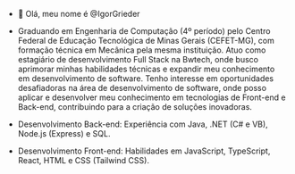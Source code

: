 - 👋 Olá, meu nome é @IgorGrieder

- Graduando em Engenharia de Computação (4º período) pelo Centro Federal de Educação Tecnológica de Minas Gerais (CEFET-MG), com formação técnica em Mecânica pela mesma instituição. Atuo como estagiário de desenvolvimento Full Stack na Bwtech, onde busco aprimorar minhas habilidades técnicas e expandir meu conhecimento em desenvolvimento de software. Tenho interesse em oportunidades desafiadoras na área de desenvolvimento de software, onde posso aplicar e desenvolver meu conhecimento em tecnologias de Front-end e Back-end, contribuindo para a criação de soluções inovadoras.

- Desenvolvimento Back-end: Experiência com Java, .NET (C# e VB), Node.js (Express) e SQL.
- Desenvolvimento Front-end: Habilidades em JavaScript, TypeScript, React, HTML e CSS (Tailwind CSS).

<!---
IgorGrieder/IgorGrieder is a ✨ special ✨ repository because its `README.md` (this file) appears on your GitHub profile.
You can click the Preview link to take a look at your changes.
--->
